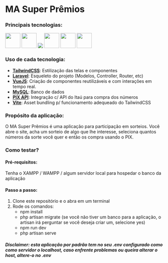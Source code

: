 # MA Super Prêmios

### Principais tecnologias:

<img src="https://img.icons8.com/fluency/48/null/tailwind_css.png" width="48" height="48" /> <img src="https://laravel.com/img/logomark.min.svg" width="48" height="48" /> <img src="https://img.icons8.com/external-tal-revivo-color-tal-revivo/48/null/external-vuejs-an-open-source-javascript-framework-for-building-user-interfaces-and-single-page-applications-logo-color-tal-revivo.png"/> <img src="https://img.icons8.com/color/48/null/mysql-logo.png" width="48" height="48" /> <img src="https://brasa.org.br/wp-content/uploads/2021/02/logo-pix-icone-256.png" width="48" height="48" /> <img src="https://v2.vitejs.dev/logo.svg" width="48" height="48" />

### Uso de cada tecnologia:

* **[TailwindCSS](https://tailwindcss.com/)**: Estilização das telas e componentes
* **[Laravel](https://laravel.com/)**: Esqueleto do projeto (Modelos, Controller, Router, etc)
* **[VueJS](https://vuejs.org)**: Criação de componentes reutilizáveis e com interações em tempo real.
* **[MySQL](https://www.mysql.com/)**: Banco de dados
* **[PIX API](https://developer.itau.com.br/baas/#/)**: Integração c/ API do Itaú para compra dos números
* **[Vite](https://vitejs.dev/)**: Asset bundling p/ funcionamento adequeado do TailwindCSS

### Propósito da aplicação:

O MA Super Prêmios é uma aplicação para participação em sorteios. Você abre o site, acha um sorteio de algo que lhe interesse, seleciona quantos números da sorte você quer e então os compra usando o PIX.

### Como testar?

#### Pré-requisitos:

Tenha o XAMPP / WAMPP / algum servidor local para hospedar o banco da aplicação

#### Passo a passo:

1. Clone este repositório e o abra em um terminal
2. Rode os comandos: 
    * npm install
    * php artisan migrate (se você não tiver um banco para a aplicação, o artisan irá perguntar se você deseja criar um, selecione yes)
    * npm run dev
    * php artisan serve
    
##### Disclaimer: esta aplicação por padrão tem no seu .env configurado como como servidor o localhost, caso enfrente problemas ou queira alterar o host, altere-o no .env

 
